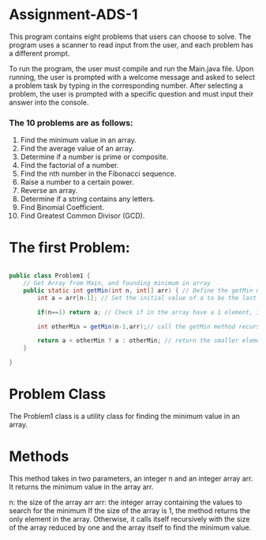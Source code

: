 # Assignment-ADS-1

This program contains eight problems that users can choose to solve. The program uses a scanner to read input from the user, and each problem has a different prompt.

To run the program, the user must compile and run the Main.java file. Upon running, the user is prompted with a welcome message and asked to select a problem task by typing in the corresponding number. After selecting a problem, the user is prompted with a specific question and must input their answer into the console.

### The 10 problems are as follows:
1. Find the minimum value in an array.
2. Find the average value of an array.
3. Determine if a number is prime or composite.
4. Find the factorial of a number.
5. Find the nth number in the Fibonacci sequence.
6. Raise a number to a certain power.
7. Reverse an array.
8. Determine if a string contains any letters.
9. Find Binomial Coefficient.
10. Find Greatest Common Divisor (GCD).


# The first Problem:
``` java

public class Problem1 {
    // Get Array from Main, and founding minimum in array
    public static int getMin(int n, int[] arr) { // Define the getMin method
        int a = arr[n-1]; // Set the initial value of a to be the last element of the array

        if(n==1) return a; // Check if in the array have a 1 element, if yes, it returns without check

        int otherMin = getMin(n-1,arr);// call the getMin method recursively with the size of the array reduced by one and the array itself

        return a < otherMin ? a : otherMin; // return the smaller element in array list
    }

}

```
# Problem Class

The Problem1 class is a utility class for finding the minimum value in an array.

# Methods

This method takes in two parameters, an integer n and an integer array arr. It returns the minimum value in the array arr.

n: the size of the array arr
arr: the integer array containing the values to search for the minimum
If the size of the array is 1, the method returns the only element in the array. Otherwise, it calls itself recursively with the size of the array reduced by one and the array itself to find the minimum value.
